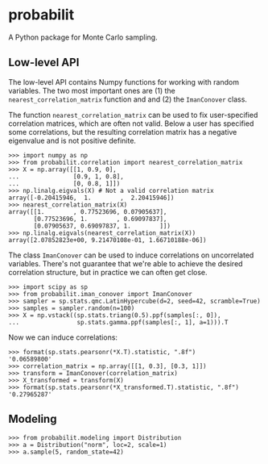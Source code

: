 # probabilit

A Python package for Monte Carlo sampling.

## Low-level API

The low-level API contains Numpy functions for working with random variables.
The two most important ones are (1) the `nearest_correlation_matrix` function and and (2) the `ImanConover` class.

The function `nearest_correlation_matrix` can be used to fix user-specified correlation matrices, which are often not valid.
Below a user has specified some correlations, but the resulting correlation matrix has a negative eigenvalue and is not positive definite.

```pycon
>>> import numpy as np
>>> from probabilit.correlation import nearest_correlation_matrix
>>> X = np.array([[1, 0.9, 0],
...               [0.9, 1, 0.8],
...               [0, 0.8, 1]])
>>> np.linalg.eigvals(X) # Not a valid correlation matrix
array([-0.20415946,  1.        ,  2.20415946])
>>> nearest_correlation_matrix(X)
array([[1.        , 0.77523696, 0.07905637],
       [0.77523696, 1.        , 0.69097837],
       [0.07905637, 0.69097837, 1.        ]])
>>> np.linalg.eigvals(nearest_correlation_matrix(X))
array([2.07852823e+00, 9.21470108e-01, 1.66710188e-06])

```

The class `ImanConover` can be used to induce correlations on uncorrelated variables.
There's not guarantee that we're able to achieve the desired correlation structure, but in practice we can often get close.

```pycon
>>> import scipy as sp
>>> from probabilit.iman_conover import ImanConover
>>> sampler = sp.stats.qmc.LatinHypercube(d=2, seed=42, scramble=True)
>>> samples = sampler.random(n=100)
>>> X = np.vstack((sp.stats.triang(0.5).ppf(samples[:, 0]),
...                sp.stats.gamma.ppf(samples[:, 1], a=1))).T

```

Now we can induce correlations:

```pycon
>>> format(sp.stats.pearsonr(*X.T).statistic, ".8f")
'0.06589800'
>>> correlation_matrix = np.array([[1, 0.3], [0.3, 1]])
>>> transform = ImanConover(correlation_matrix)
>>> X_transformed = transform(X)
>>> format(sp.stats.pearsonr(*X_transformed.T).statistic, ".8f")
'0.27965287'
```

## Modeling


```pycon
>>> from probabilit.modeling import Distribution
>>> a = Distribution("norm", loc=2, scale=1)
>>> a.sample(5, random_state=42)

```